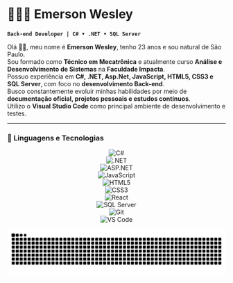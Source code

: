 # 👨🏻‍💻 Emerson Wesley  

**`Back-end Developer | C# • .NET • SQL Server`**

Olá 👋🏻, meu nome é **Emerson Wesley**, tenho 23 anos e sou natural de São Paulo.  
Sou formado como **Técnico em Mecatrônica** e atualmente curso **Análise e Desenvolvimento de Sistemas** na **Faculdade Impacta**.  
Possuo experiência em **C#, .NET, Asp.Net, JavaScript, HTML5, CSS3 e SQL Server**, com foco no **desenvolvimento Back-end**.  
Busco constantemente evoluir minhas habilidades por meio de **documentação oficial, projetos pessoais e estudos contínuos**.  
Utilizo o **Visual Studio Code** como principal ambiente de desenvolvimento e testes.  

---

### 🤖 Linguagens e Tecnologias  

<div align="center">

![C#](https://img.shields.io/badge/C%23-000000?style=for-the-badge&logo=c-sharp&logoColor=9f7aea)  
![.NET](https://img.shields.io/badge/.NET-000000?style=for-the-badge&logo=dotnet&logoColor=9f7aea)  
![ASP.NET](https://img.shields.io/badge/ASP.NET-000000?style=for-the-badge&logo=.net&logoColor=9f7aea)  
![JavaScript](https://img.shields.io/badge/JavaScript-000000?style=for-the-badge&logo=javascript&logoColor=9f7aea)  
![HTML5](https://img.shields.io/badge/HTML5-000000?style=for-the-badge&logo=html5&logoColor=9f7aea)  
![CSS3](https://img.shields.io/badge/CSS3-000000?style=for-the-badge&logo=css3&logoColor=9f7aea)  
![React](https://img.shields.io/badge/React-000000?style=for-the-badge&logo=react&logoColor=9f7aea)  
![SQL Server](https://img.shields.io/badge/SQL%20Server-000000?style=for-the-badge&logo=microsoftsqlserver&logoColor=9f7aea)  
![Git](https://img.shields.io/badge/Git-000000?style=for-the-badge&logo=git&logoColor=9f7aea)  
![VS Code](https://img.shields.io/badge/VS%20Code-000000?style=for-the-badge&logo=visualstudiocode&logoColor=9f7aea)  

</div>  

<img src="https://raw.githubusercontent.com/emersonwlm/emersonwlm/output/snake.svg" alt="Snake animation" />
